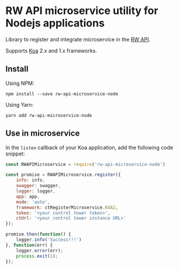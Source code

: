 # RW API microservice utility for Nodejs applications

Library to register and integrate microservice in the [RW API](https://api.resourcewatch.org/).

Supports [Koa](https://koajs.com/) 2.x and 1.x frameworks. 

## Install

Using NPM:
````
npm install --save rw-api-microservice-node
````

Using Yarn:
````
yarn add rw-api-microservice-node
````

## Use in microservice

In the `listen` callback of your Koa application, add the following code snippet:

```javascript
const RWAPIMicroservice = require('rw-api-microservice-node')

const promise = RWAPIMicroservice.register({
    info: info,
    swagger: swagger,
    logger: logger, 
    app: app,
    mode: 'auto',
    framework: ctRegisterMicroservice.KOA2,
    token: '<your control tower token>',
    ctUrl: '<your control tower instance URL>'
});

promise.then(function() {
    logger.info('Success!!!')
}, function(err) {
    logger.error(err);
    process.exit(1);
});
```
